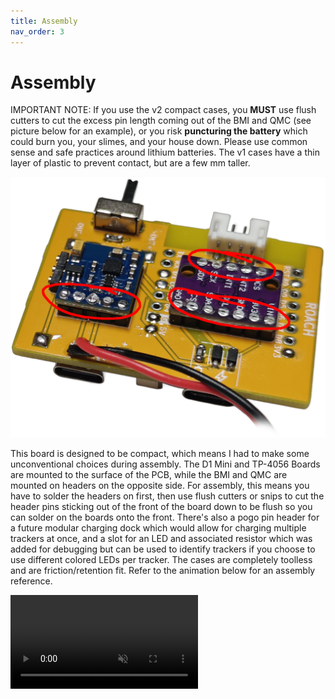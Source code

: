 ```yaml
---
title: Assembly
nav_order: 3
---
```


# Assembly

IMPORTANT NOTE: If you use the v2 compact cases, you **MUST** use flush cutters to cut the excess pin length coming out of the BMI and QMC (see picture below for an example), or you risk **puncturing the battery** which could burn you, your slimes, and your house down. Please use common sense and safe practices around lithium batteries. The v1 cases have a thin layer of plastic to prevent contact, but are a few mm taller. 

![flush_cut](images/flush.png)

This board is designed to be compact, which means I had to make some unconventional choices during assembly. The D1 Mini and TP-4056 Boards are mounted to the surface of the PCB, while the BMI and QMC are mounted on headers on the opposite side. For assembly, this means you have to solder the headers on first, then use flush cutters or snips to cut the header pins sticking out of the front of the board down to be flush so you can solder on the boards onto the front. There's also a pogo pin header for a future modular charging dock which would allow for charging multiple trackers at once, and a slot for an LED and associated resistor which was added for debugging but can be used to identify trackers if you choose to use different colored LEDs per tracker. The cases are completely toolless and are friction/retention fit. Refer to the animation below for an assembly reference.

<video src="videos/speen_mobo.mp4" autoplay loop muted></video>